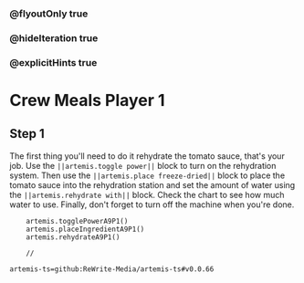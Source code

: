 ### @flyoutOnly true
### @hideIteration true
### @explicitHints true

# Crew Meals Player 1

## Step 1
The first thing you'll need to do it rehydrate the tomato sauce, that's your job. Use the ``||artemis.toggle power||`` block to turn on the rehydration system. Then use the ``||artemis.place freeze-dried||`` block to place the tomato sauce into the rehydration station and set the amount of water using the ``||artemis.rehydrate with||`` block. Check the chart to see how much water to use. Finally, don't forget to turn off the machine when you're done.

```ghost
    artemis.togglePowerA9P1()
    artemis.placeIngredientA9P1()
    artemis.rehydrateA9P1()
```
```template
    //
```

```package
artemis-ts=github:ReWrite-Media/artemis-ts#v0.0.66
```
